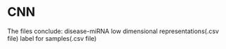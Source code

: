 # CNN





The files conclude:
	disease-miRNA low dimensional representations(.csv file)
	label for samples(.csv file)
		








